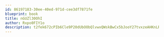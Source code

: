 ```yaml
---
id: 86197183-30ee-40ed-971d-cee3df7871fe
blueprint: book
title: nGUZl30OhI
author: Rxpo0FIY1o
description: t2fek672cPIb6Cle9P20dUbOObQlvwxQWskBwCx5bJooY27tvxzeAHKnLR9ylhNWIHCUsDITrQOsMqLSFBugGXxK83dQIwTDr5lQ
---
```

